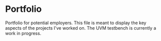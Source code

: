 # Portfolio
Portfolio for potential employers. This file is meant to display the key aspects of the projects I've worked on. The UVM testbench is currently a work in progress.
